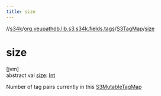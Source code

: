 ```yaml
---
title: size
---
```

//[s34k](../../../index.html)/[org.veupathdb.lib.s3.s34k.fields.tags](../index.html)/[S3TagMap](index.html)/[size](size.html)



# size



[jvm]\
abstract val [size](size.html): [Int](https://kotlinlang.org/api/latest/jvm/stdlib/kotlin/-int/index.html)



Number of tag pairs currently in this [S3MutableTagMap](../-s3-mutable-tag-map/index.html)




